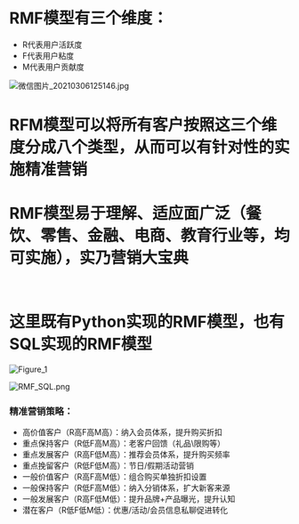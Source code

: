 # RMF模型有三个维度：

* R代表用户活跃度
* F代表用户粘度
* M代表用户贡献度

![微信图片_20210306125146.jpg](https://i.loli.net/2021/03/06/mipaSHIZ23eoKBw.jpg)

# RFM模型可以将所有客户按照这三个维度分成八个类型，从而可以有针对性的实施精准营销

# RMF模型易于理解、适应面广泛（餐饮、零售、金融、电商、教育行业等，均可实施），实乃营销大宝典   

</br>   

# 这里既有Python实现的RMF模型，也有SQL实现的RMF模型

![Figure_1](https://i.loli.net/2021/03/06/wMjDAIvgS8i9Vyb.png)

![RMF_SQL.png](https://i.loli.net/2021/03/06/j5ZxaVS7YMXKkvs.png)

### 精准营销策略：

* 高价值客户（R高F高M高）：纳入会员体系，提升购买折扣
* 重点保持客户（R低F高M高）：老客户回馈（礼品\限购等）
* 重点发展客户（R高F低M高）：推荐会员体系，提升购买频率
* 重点挽留客户（R低F低M高）：节日/假期活动营销
* 一般价值客户（R高F高M低）：组合购买单独折扣设置
* 一般保持客户（R低F高M低）：纳入分销体系，扩大新客来源
* 一般发展客户（R高F低M低）：提升品牌+产品曝光，提升认知
* 潜在客户（R低F低M低）：优惠/活动/会员信息私聊促进转化